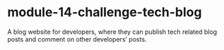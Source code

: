 # module-14-challenge-tech-blog
A blog website for developers, where they can publish tech related blog posts and comment on other developers’ posts. 
